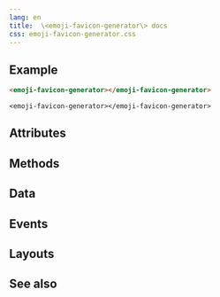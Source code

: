 ```yaml
---
lang: en
title:  \<emoji-favicon-generator\> docs
css: emoji-favicon-generator.css
---
```


<main>


## Example


```html
<emoji-favicon-generator></emoji-favicon-generator>
```

```{=html}
<emoji-favicon-generator></emoji-favicon-generator>
```





## Attributes



## Methods



## Data



## Events



## Layouts



## See also

</main>


<script type="module">
import {EmojiFaviconGenerator} from './EmojiFaviconGenerator.js'

window.emojiFaviconGenerator = document.querySelector('emoji-favicon-generator')
</script>

